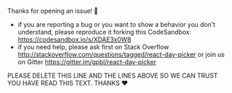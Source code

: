 Thanks for opening an issue! 👋

* if you are reporting a bug or you want to show a behavior you don't understand, please reproduce it forking this CodeSandbox: https://codesandbox.io/s/XDAE3x0W8
* if you need help, please ask first on Stack Overflow http://stackoverflow.com/questions/tagged/react-day-picker or join us on Gitter https://gitter.im/gpbl/react-day-picker

PLEASE DELETE THIS LINE AND THE LINES ABOVE SO WE CAN TRUST YOU HAVE READ THIS TEXT. THANKS ❤️
